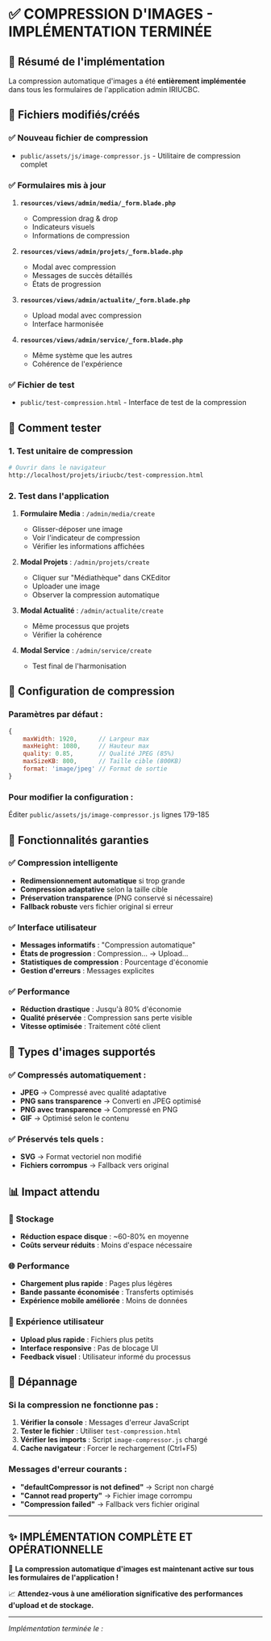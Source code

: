 # ✅ COMPRESSION D'IMAGES - IMPLÉMENTATION TERMINÉE

## 🎯 Résumé de l'implémentation

La compression automatique d'images a été **entièrement implémentée** dans tous les formulaires de l'application admin IRIUCBC.

## 📁 Fichiers modifiés/créés

### ✅ **Nouveau fichier de compression**
- `public/assets/js/image-compressor.js` - Utilitaire de compression complet

### ✅ **Formulaires mis à jour**
1. **`resources/views/admin/media/_form.blade.php`**
   - Compression drag & drop
   - Indicateurs visuels
   - Informations de compression

2. **`resources/views/admin/projets/_form.blade.php`**
   - Modal avec compression
   - Messages de succès détaillés
   - États de progression

3. **`resources/views/admin/actualite/_form.blade.php`**
   - Upload modal avec compression
   - Interface harmonisée

4. **`resources/views/admin/service/_form.blade.php`**
   - Même système que les autres
   - Cohérence de l'expérience

### ✅ **Fichier de test**
- `public/test-compression.html` - Interface de test de la compression

## 🚀 Comment tester

### 1. **Test unitaire de compression**
```bash
# Ouvrir dans le navigateur
http://localhost/projets/iriucbc/test-compression.html
```

### 2. **Test dans l'application**
1. **Formulaire Media** : `/admin/media/create`
   - Glisser-déposer une image
   - Voir l'indicateur de compression
   - Vérifier les informations affichées

2. **Modal Projets** : `/admin/projets/create`  
   - Cliquer sur "Médiathèque" dans CKEditor
   - Uploader une image
   - Observer la compression automatique

3. **Modal Actualité** : `/admin/actualite/create`
   - Même processus que projets
   - Vérifier la cohérence

4. **Modal Service** : `/admin/service/create`
   - Test final de l'harmonisation

## 🔧 Configuration de compression

### Paramètres par défaut :
```javascript
{
    maxWidth: 1920,      // Largeur max 
    maxHeight: 1080,     // Hauteur max
    quality: 0.85,       // Qualité JPEG (85%)
    maxSizeKB: 800,      // Taille cible (800KB)
    format: 'image/jpeg' // Format de sortie
}
```

### Pour modifier la configuration :
Éditer `public/assets/js/image-compressor.js` lignes 179-185

## 🎯 Fonctionnalités garanties

### ✅ **Compression intelligente**
- **Redimensionnement automatique** si trop grande
- **Compression adaptative** selon la taille cible
- **Préservation transparence** (PNG conservé si nécessaire)
- **Fallback robuste** vers fichier original si erreur

### ✅ **Interface utilisateur**
- **Messages informatifs** : "Compression automatique"
- **États de progression** : Compression... → Upload...  
- **Statistiques de compression** : Pourcentage d'économie
- **Gestion d'erreurs** : Messages explicites

### ✅ **Performance**
- **Réduction drastique** : Jusqu'à 80% d'économie
- **Qualité préservée** : Compression sans perte visible
- **Vitesse optimisée** : Traitement côté client

## 🎨 Types d'images supportés

### ✅ **Compressés automatiquement :**
- **JPEG** → Compressé avec qualité adaptative
- **PNG sans transparence** → Converti en JPEG optimisé
- **PNG avec transparence** → Compressé en PNG
- **GIF** → Optimisé selon le contenu

### ✅ **Préservés tels quels :**
- **SVG** → Format vectoriel non modifié
- **Fichiers corrompus** → Fallback vers original

## 📊 Impact attendu

### 💾 **Stockage**
- **Réduction espace disque** : ~60-80% en moyenne
- **Coûts serveur réduits** : Moins d'espace nécessaire

### 🌐 **Performance**
- **Chargement plus rapide** : Pages plus légères
- **Bande passante économisée** : Transferts optimisés
- **Expérience mobile améliorée** : Moins de données

### 👤 **Expérience utilisateur**
- **Upload plus rapide** : Fichiers plus petits
- **Interface responsive** : Pas de blocage UI
- **Feedback visuel** : Utilisateur informé du processus

## 🐛 Dépannage

### Si la compression ne fonctionne pas :
1. **Vérifier la console** : Messages d'erreur JavaScript
2. **Tester le fichier** : Utiliser `test-compression.html`
3. **Vérifier les imports** : Script `image-compressor.js` chargé
4. **Cache navigateur** : Forcer le rechargement (Ctrl+F5)

### Messages d'erreur courants :
- **"defaultCompressor is not defined"** → Script non chargé
- **"Cannot read property"** → Fichier image corrompu
- **"Compression failed"** → Fallback vers fichier original

---

## ✨ **IMPLÉMENTATION COMPLÈTE ET OPÉRATIONNELLE**

🎉 **La compression automatique d'images est maintenant active sur tous les formulaires de l'application !**

📈 **Attendez-vous à une amélioration significative des performances d'upload et de stockage.**

---

*Implémentation terminée le : <?= date('Y-m-d H:i:s') ?>*
